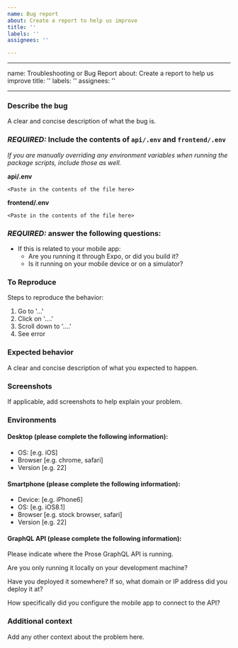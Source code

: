 ```yaml
---
name: Bug report
about: Create a report to help us improve
title: ''
labels: ''
assignees: ''

---
```


---
name: Troubleshooting or Bug Report
about: Create a report to help us improve
title: ''
labels: ''
assignees: ''

---

### Describe the bug
A clear and concise description of what the bug is.

### *REQUIRED:* Include the contents of `api/.env` and `frontend/.env`
_If you are manually overriding any environment variables when running the package scripts, include those as well._

**api/.env**
```
<Paste in the contents of the file here>
```

**frontend/.env**
```
<Paste in the contents of the file here>
```

### _REQUIRED:_ answer the following questions:
- If this is related to your mobile app:
  - Are you running it through Expo, or did you build it?
  - Is it running on your mobile device or on a simulator?

### To Reproduce
Steps to reproduce the behavior:
1. Go to '...'
2. Click on '....'
3. Scroll down to '....'
4. See error

### Expected behavior
A clear and concise description of what you expected to happen.

### Screenshots
If applicable, add screenshots to help explain your problem.

### Environments

#### Desktop (please complete the following information):
 - OS: [e.g. iOS]
 - Browser [e.g. chrome, safari]
 - Version [e.g. 22]

#### Smartphone (please complete the following information):
 - Device: [e.g. iPhone6]
 - OS: [e.g. iOS8.1]
 - Browser [e.g. stock browser, safari]
 - Version [e.g. 22]

#### GraphQL API (please complete the following information):
Please indicate where the Prose GraphQL API is running.

Are you only running it locally on your development machine?

Have you deployed it somewhere? If so, what domain or IP address did you deploy it at?

How specifically did you configure the mobile app to connect to the API?

### Additional context
Add any other context about the problem here.
